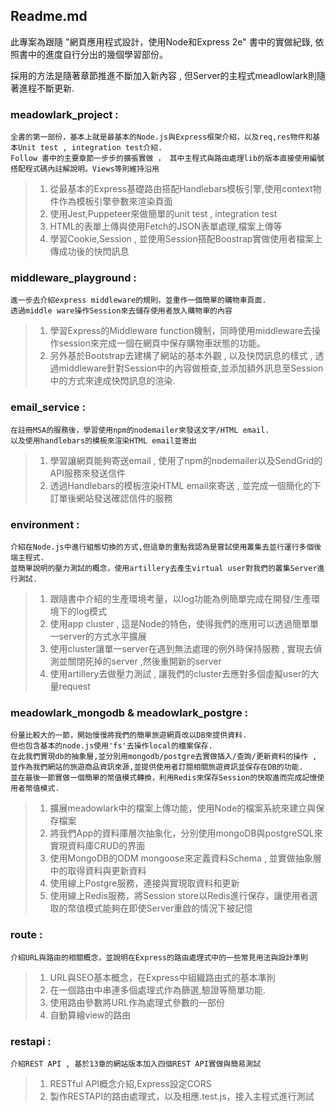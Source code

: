## Readme.md 
此專案為跟隨 "網頁應用程式設計，使用Node和Express 2e" 書中的實做紀錄, 
依照書中的進度自行分出的幾個學習部份。

採用的方法是隨著章節推進不斷加入新內容 , 但Server的主程式meadlowlark則隨著進程不斷更新.



### meadowlark_project : 

    全書的第一部份，基本上就是最基本的Node.js與Express框架介紹，以及req,res物件和基本Unit test , integration test介紹.
    Follow 書中的主要章節一步步的擴張實做 ， 其中主程式與路由處理lib的版本直接使用編號搭配程式碼內註解說明。Views等則維持沿用

>1. 從最基本的Express基礎路由搭配Handlebars模板引擎,使用context物件作為模板引擎參數來渲染頁面
>2. 使用Jest,Puppeteer來做簡單的unit test , integration test
>3. HTML的表單上傳與使用Fetch的JSON表單處理,檔案上傳等
>4. 學習Cookie,Session , 並使用Session搭配Boostrap實做使用者檔案上傳成功後的快閃訊息

### middleware_playground : 

    進一步去介紹express middleware的規則，並重作一個簡單的購物車頁面.
    透過middle ware操作Session來去儲存使用者放入購物車的內容

>1. 學習Express的Middleware function機制，同時使用middleware去操作session來完成一個在網頁中保存購物車狀態的功能。
>2. 另外基於Bootstrap去建構了網站的基本外觀 , 以及快閃訊息的樣式 , 透過middleware針對Session中的內容做檢查,並添加額外訊息至Session中的方式來達成快閃訊息的渲染. 

### email_service : 

    在註冊MSA的服務後，學習使用npm的nodemailer來發送文字/HTML email. 
    以及使用handlebars的模板來渲染HTML email並寄出

>1. 學習讓網頁能夠寄送email , 使用了npm的nodemailer以及SendGrid的API服務來發送信件 
>2. 透過Handlebars的模板渲染HTML email來寄送 , 並完成一個簡化的下訂單後網站發送確認信件的服務

### environment : 

    介紹在Node.js中進行組態切換的方式,但這章的重點我認為是嘗試使用叢集去並行運行多個後端主程式.
    並簡單說明的壓力測試的概念，使用artillery去產生virtual user對我們的叢集Server進行測試.

>1. 跟隨書中介紹的生產環境考量，以log功能為例簡單完成在開發/生產環境下的log模式
>2. 使用app cluster , 這是Node的特色，使得我們的應用可以透過簡單單一server的方式水平擴展
>3. 使用cluster讓單一server在遇到無法處理的例外時保持服務 , 實現去偵測並關閉死掉的server ,然後重開新的server
>4. 使用artillery去做壓力測試 , 讓我們的cluster去應對多個虛擬user的大量request

### meadowlark_mongodb & meadowlark_postgre : 

    份量比較大的一節，開始慢慢將我們的簡單旅遊網頁改以DB來提供資料. 
    但也包含基本的node.js使用'fs'去操作local的檔案保存. 
    在此我們實現db的抽象層,並分別用mongodb/postgre去實做插入/查詢/更新資料的操作 ,
    並作為我們網站的旅遊商品資訊來源,並提供使用者訂閱相關旅遊資訊並保存在DB的功能.
    並在最後一節實做一個簡單的幣值模式轉換，利用Redis來保存Session的快取進而完成記憶使用者幣值模式.

>1. 擴展meadowlark中的檔案上傳功能，使用Node的檔案系統來建立與保存檔案
>2. 將我們App的資料庫層次抽象化，分別使用mongoDB與postgreSQL來實現資料庫CRUD的界面
>3. 使用MongoDB的ODM mongoose來定義資料Schema , 並實做抽象層中的取得資料與更新資料
>4. 使用線上Postgre服務，連接與實現取資料和更新
>5. 使用線上Redis服務，將Session store以Redis進行保存，讓使用者選取的幣值模式能夠在即使Server重啟的情況下被記憶

### route : 

    介紹URL與路由的相關概念，並說明在Express的路由處理式中的一些常見用法與設計準則
    
>1. URL與SEO基本概念，在Express中組織路由式的基本準則
>2. 在一個路由中串連多個處理式作為篩選,驗證等簡單功能.
>3. 使用路由參數將URL作為處理式參數的一部份
>4. 自動算繪view的路由

### restapi :

    介紹REST API , 基於13章的網站版本加入四個REST API實做與簡易測試

>1. RESTful API概念介紹,Express設定CORS
>2. 製作RESTAPI的路由處理式，以及相應.test.js，接入主程式進行測試

